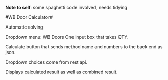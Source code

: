 **Note to self**: some spaghetti code involved, needs tidying

#WB Door Calculator#

Automatic solving

Dropdown menu: WB Doors
One input box that takes QTY.

Calculate button that sends method name and numbers to the back end as json.

Dropdown choices come from rest api.

Displays calculated result as well as combined result.
